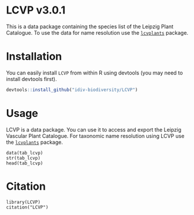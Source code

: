 # LCVP v3.0.1
This is a data package containing the species list of the Leipzig Plant Catalogue. To use the data for name resolution use the [`lcvplants`](https://github.com/idiv-biodiversity/lcvplants) package.

# Installation
You can easily install `LCVP` from within R using devtools (you may need to install devtools first).

```r
devtools::install_github("idiv-biodiversity/LCVP")
```

# Usage
LCVP is a data package. You can use it to access and export the Leipzig Vascular Plant Catalogue. For taxonomic name resolution using LCVP use the [`lcvplants`](https://github.com/idiv-biodiversity/lcvplants) package.

```{r}
data(tab_lcvp)
str(tab_lcvp)
head(tab_lcvp)
```

# Citation

```{r}
library(LCVP)
citation("LCVP")
```
